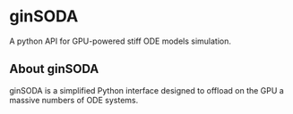 # ginSODA
A python API for GPU-powered stiff ODE models simulation.

## About ginSODA
ginSODA is a simplified Python interface designed to offload on the GPU a massive numbers of ODE systems.

